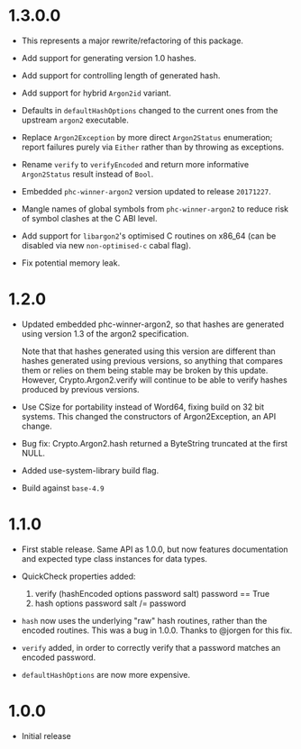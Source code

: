 # 1.3.0.0

- This represents a major rewrite/refactoring of this package.

- Add support for generating version 1.0 hashes.

- Add support for controlling length of generated hash.

- Add support for hybrid `Argon2id` variant.

- Defaults in `defaultHashOptions` changed to the current ones from the upstream `argon2` executable.

- Replace `Argon2Exception` by more direct `Argon2Status` enumeration; report failures purely via `Either` rather than by throwing as exceptions.

- Rename `verify` to `verifyEncoded` and return more informative `Argon2Status` result instead of `Bool`.

- Embedded `phc-winner-argon2` version updated to release `20171227`.

- Mangle names of global symbols from `phc-winner-argon2` to reduce risk of symbol clashes at the C ABI level.

- Add support for `libargon2`'s optimised C routines on x86_64 (can be disabled via new `non-optimised-c` cabal flag).

- Fix potential memory leak.

# 1.2.0

- Updated embedded phc-winner-argon2, so that hashes are generated
  using version 1.3 of the argon2 specification.
  
  Note that that hashes generated using this version are different than
  hashes generated using previous versions, so anything that compares them
  or relies on them being stable may be broken by this update. 
  However, Crypto.Argon2.verify will continue to be able to verify
  hashes produced by previous versions.

- Use CSize for portability instead of Word64, fixing build on 32 bit
  systems. This changed the constructors of Argon2Exception, an API change.

- Bug fix: Crypto.Argon2.hash returned a ByteString truncated at the first
  NULL.

- Added use-system-library build flag.

- Build against `base-4.9`

# 1.1.0

- First stable release. Same API as 1.0.0, but now features documentation and
  expected type class instances for data types.

- QuickCheck properties added:

  1. verify (hashEncoded options password salt) password == True
  2. hash options password salt /= password

- `hash` now uses the underlying "raw" hash routines, rather than the encoded
  routines. This was a bug in 1.0.0. Thanks to @jorgen for this fix.

- `verify` added, in order to correctly verify that a password matches an 
  encoded password.

- `defaultHashOptions` are now more expensive.

# 1.0.0

- Initial release

